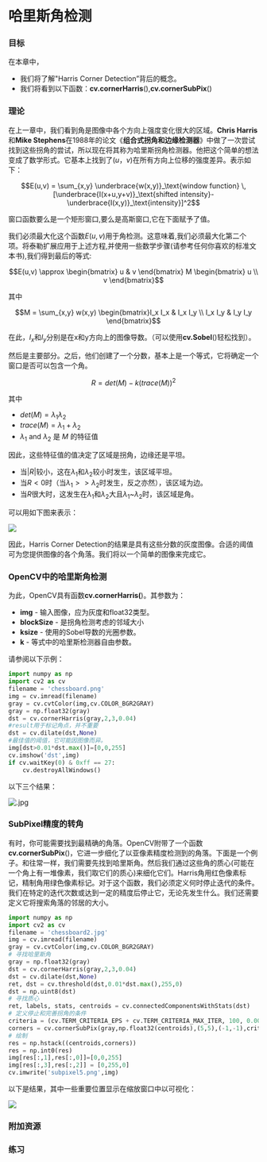 # 哈里斯角检测


 
  

### 目标
在本章中，
- 我们将了解"Harris Corner Detection”背后的概念。
- 我们将看到以下函数：**cv.cornerHarris**(),**cv.cornerSubPix**()

### 理论

在上一章中，我们看到角是图像中各个方向上强度变化很大的区域。**Chris Harris**和**Mike Stephens**在1988年的论文《**组合式拐角和边缘检测器**》中做了一次尝试找到这些拐角的尝试，所以现在将其称为哈里斯拐角检测器。他把这个简单的想法变成了数学形式。它基本上找到了$(u，v)$在所有方向上位移的强度差异。表示如下：

$$E(u,v) = \sum_{x,y} \underbrace{w(x,y)}_\text{window function} \, [\underbrace{I(x+u,y+v)}_\text{shifted intensity}-\underbrace{I(x,y)}_\text{intensity}]^2$$

窗口函数要么是一个矩形窗口,要么是高斯窗口,它在下面赋予了值。

我们必须最大化这个函数$E(u,v)$用于角检测。这意味着,我们必须最大化第二个项。将泰勒扩展应用于上述方程,并使用一些数学步骤(请参考任何你喜欢的标准文本书),我们得到最后的等式:

$$E(u,v) \approx \begin{bmatrix} u & v \end{bmatrix} M \begin{bmatrix} u \\ v \end{bmatrix}$$

其中

$$M = \sum_{x,y} w(x,y) \begin{bmatrix}I_x I_x & I_x I_y \\ I_x I_y & I_y I_y \end{bmatrix}$$

在此，$I_x$和$I_y$分别是在x和y方向上的图像导数。（可以使用**cv.Sobel**()轻松找到）。

然后是主要部分。之后，他们创建了一个分数，基本上是一个等式，它将确定一个窗口是否可以包含一个角。

$$R = det(M) - k(trace(M))^2$$

其中

- $det(M)=\lambda_1\lambda_2$
- $trace(M)=\lambda_1+\lambda_2$
- $\lambda_1$ and $\lambda_2$ 是 $M$ 的特征值

因此，这些特征值的值决定了区域是拐角，边缘还是平坦。

- 当$|R|$较小，这在$\lambda_1$和$\lambda_2$较小时发生，该区域平坦。
- 当$R<0$时（当$\lambda_1 >>\lambda_2$时发生，反之亦然），该区域为边。
- 当$R$很大时，这发生在$\lambda_1$和$\lambda_2$大且$\lambda_1$~$\lambda_2$时，该区域是角。

可以用如下图来表示：

![](http://qiniu.aihubs.net/harris_region.jpg)

因此，Harris Corner Detection的结果是具有这些分数的灰度图像。合适的阈值可为您提供图像的各个角落。我们将以一个简单的图像来完成它。

### OpenCV中的哈里斯角检测

为此，OpenCV具有函数**cv.cornerHarris(**)。其参数为：
- **img** - 输入图像，应为灰度和float32类型。
- **blockSize** - 是拐角检测考虑的邻域大小
- **ksize** - 使用的Sobel导数的光圈参数。
- **k** - 等式中的哈里斯检测器自由参数。

请参阅以下示例：

```python
import numpy as np
import cv2 as cv
filename = 'chessboard.png'
img = cv.imread(filename)
gray = cv.cvtColor(img,cv.COLOR_BGR2GRAY)
gray = np.float32(gray)
dst = cv.cornerHarris(gray,2,3,0.04)
#result用于标记角点，并不重要
dst = cv.dilate(dst,None)
#最佳值的阈值，它可能因图像而异。
img[dst>0.01*dst.max()]=[0,0,255]
cv.imshow('dst',img)
if cv.waitKey(0) & 0xff == 27:
    cv.destroyAllWindows()
```

以下三个结果：

![.jpg](5_2_%E5%93%88%E9%87%8C%E6%96%AF%E8%A7%92%E6%A3%80%E6%B5%8B.assets/harris_result.jpg)

### SubPixel精度的转角 

有时，你可能需要找到最精确的角落。OpenCV附带了一个函数**cv.cornerSubPix**()，它进一步细化了以亚像素精度检测到的角落。下面是一个例子。和往常一样，我们需要先找到哈里斯角。然后我们通过这些角的质心(可能在一个角上有一堆像素，我们取它们的质心)来细化它们。Harris角用红色像素标记，精制角用绿色像素标记。对于这个函数，我们必须定义何时停止迭代的条件。我们在特定的迭代次数或达到一定的精度后停止它，无论先发生什么。我们还需要定义它将搜索角落的邻居的大小。

```python
import numpy as np
import cv2 as cv
filename = 'chessboard2.jpg'
img = cv.imread(filename)
gray = cv.cvtColor(img,cv.COLOR_BGR2GRAY)
# 寻找哈里斯角
gray = np.float32(gray)
dst = cv.cornerHarris(gray,2,3,0.04)
dst = cv.dilate(dst,None)
ret, dst = cv.threshold(dst,0.01*dst.max(),255,0)
dst = np.uint8(dst)
# 寻找质心
ret, labels, stats, centroids = cv.connectedComponentsWithStats(dst)
# 定义停止和完善拐角的条件
criteria = (cv.TERM_CRITERIA_EPS + cv.TERM_CRITERIA_MAX_ITER, 100, 0.001)
corners = cv.cornerSubPix(gray,np.float32(centroids),(5,5),(-1,-1),criteria)
# 绘制
res = np.hstack((centroids,corners))
res = np.int0(res)
img[res[:,1],res[:,0]]=[0,0,255]
img[res[:,3],res[:,2]] = [0,255,0]
cv.imwrite('subpixel5.png',img)
```

以下是结果，其中一些重要位置显示在缩放窗口中以可视化：

![](http://qiniu.aihubs.net/subpixel3.png)

### 附加资源

### 练习